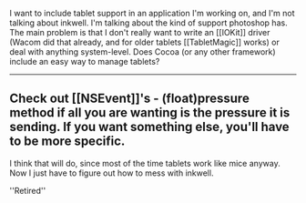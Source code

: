 I want to include tablet support in an application I'm working on, and I'm not talking about inkwell. I'm talking about the kind of support photoshop has. The main problem is that I don't really want to write an [[IOKit]] driver (Wacom did that already, and for older tablets [[TabletMagic]] works) or deal with anything system-level. Does Cocoa (or any other framework) include an easy way to manage tablets?

----
Check out [[NSEvent]]'s - (float)pressure method if all you are wanting is the pressure it is sending.  If you want something else, you'll have to be more specific.
----
I think that will do, since most of the time tablets work like mice anyway. Now I just have to figure out how to mess 
with inkwell.

''Retired''